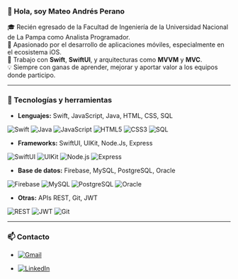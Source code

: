 ### 👋 Hola, soy Mateo Andrés Perano

🎓 Recién egresado de la Facultad de Ingeniería de la Universidad Nacional de La Pampa como Analista Programador.  
📱 Apasionado por el desarrollo de aplicaciones móviles, especialmente en el ecosistema iOS.  
🚀 Trabajo con **Swift**, **SwiftUI**, y arquitecturas como **MVVM** y **MVC**.  
💡 Siempre con ganas de aprender, mejorar y aportar valor a los equipos donde participo.  

---

### 🧰 Tecnologías y herramientas
- **Lenguajes:** Swift, JavaScript, Java, HTML, CSS, SQL
  
![Swift](https://img.shields.io/badge/Swift-FA7343?style=for-the-badge&logo=swift&logoColor=white)
![Java](https://img.shields.io/badge/Java-007396?style=for-the-badge&logo=java&logoColor=white)
![JavaScript](https://img.shields.io/badge/JavaScript-F7DF1E?style=for-the-badge&logo=javascript&logoColor=black)
![HTML5](https://img.shields.io/badge/HTML5-E34F26?style=for-the-badge&logo=html5&logoColor=white)
![CSS3](https://img.shields.io/badge/CSS3-1572B6?style=for-the-badge&logo=css3&logoColor=white)
![SQL](https://img.shields.io/badge/SQL-4479A1?style=for-the-badge&logo=postgresql&logoColor=white)

- **Frameworks:** SwiftUI, UIKit, Node.Js, Express
  
![SwiftUI](https://img.shields.io/badge/SwiftUI-0D1117?style=for-the-badge&logo=swift&logoColor=white)
![UIKit](https://img.shields.io/badge/UIKit-2396F3?style=for-the-badge&logo=apple&logoColor=white)
![Node.js](https://img.shields.io/badge/Node.js-339933?style=for-the-badge&logo=nodedotjs&logoColor=white)
![Express](https://img.shields.io/badge/Express.js-000000?style=for-the-badge&logo=express&logoColor=white)

- **Base de datos:** Firebase, MySQL, PostgreSQL, Oracle
  
![Firebase](https://img.shields.io/badge/Firebase-FFCA28?style=for-the-badge&logo=firebase&logoColor=black)
![MySQL](https://img.shields.io/badge/MySQL-4479A1?style=for-the-badge&logo=mysql&logoColor=white)
![PostgreSQL](https://img.shields.io/badge/PostgreSQL-336791?style=for-the-badge&logo=postgresql&logoColor=white)
![Oracle](https://img.shields.io/badge/Oracle-F80000?style=for-the-badge&logo=oracle&logoColor=white)

- **Otras:** APIs REST, Git, JWT
  
![REST](https://img.shields.io/badge/REST-02569B?style=for-the-badge&logo=postman&logoColor=white)
![JWT](https://img.shields.io/badge/JWT-000000?style=for-the-badge&logo=jsonwebtokens&logoColor=white)
![Git](https://img.shields.io/badge/Git-F05032?style=for-the-badge&logo=git&logoColor=white)

  
---

### 📫 Contacto

- [![Gmail](https://img.shields.io/badge/Gmail-D14836?style=for-the-badge&logo=gmail&logoColor=white)](mailto:mperano625@gmail.com)

- [![LinkedIn](https://img.shields.io/badge/LinkedIn-blue?style=for-the-badge&logo=linkedin)](https://www.linkedin.com/in/mateo-andres-perano-2b274722b/)


